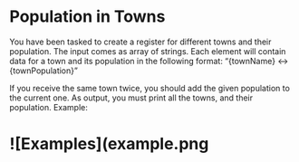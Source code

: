 # Population in Towns
You have been tasked to create a register for different towns and their population.
The input comes as array of strings. Each element will contain data for a town and its population in the following
format: “{townName} <-> {townPopulation}”

If you receive the same town twice, you should add the given population to the current one.
As output, you must print all the towns, and their population.
Example:

# ![Examples](example.png




